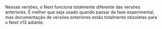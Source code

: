 Nessas versões, o Next funciona totalmente diferente das versões anteriores. É melhor que seja usado quando passar da fase experimental, mas documentação de versões anteriores estão totalmente obsoletas para o Next v13 adiante.
